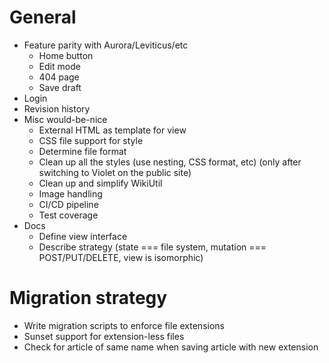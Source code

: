 # General
* Feature parity with Aurora/Leviticus/etc
  * Home button
  * Edit mode
  * 404 page
  * Save draft
* Login
* Revision history
* Misc would-be-nice
  * External HTML as template for view
  * CSS file support for style
  * Determine file format
  * Clean up all the styles (use nesting, CSS format, etc) (only after switching to Violet on the public site)
  * Clean up and simplify WikiUtil
  * Image handling
  * CI/CD pipeline
  * Test coverage
* Docs
  * Define view interface
  * Describe strategy (state === file system, mutation === POST/PUT/DELETE, view is isomorphic)

# Migration strategy
* Write migration scripts to enforce file extensions
* Sunset support for extension-less files
* Check for article of same name when saving article with new extension